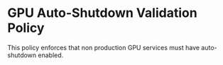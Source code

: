 # GPU Auto-Shutdown Validation Policy

This policy enforces that non production GPU services must have auto-shutdown enabled.